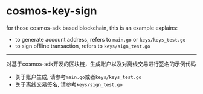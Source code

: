 # cosmos-key-sign

for those cosmos-sdk based blockchain, this is an example explains:

- to generate account address, refers to `main.go` or `keys/keys_test.go`
- to sign offline transaction, refers to `keys/sign_test.go`

-------

对基于cosmos-sdk开发的区块链，生成账户以及对离线交易进行签名的示例代码

- 关于账户生成, 请参考`main.go`或者`keys/keys_test.go`
- 关于离线交易签名, 请参考`keys/sign_test.go`
